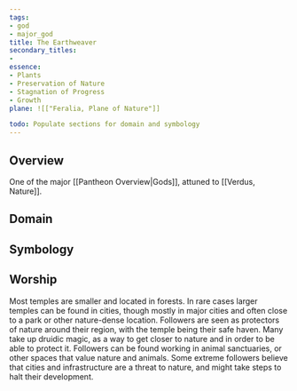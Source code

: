 ```yaml
---
tags:
- god
- major_god
title: The Earthweaver
secondary_titles:
- 
essence:
- Plants
- Preservation of Nature
- Stagnation of Progress
- Growth
plane: ![["Feralia, Plane of Nature"]]

todo: Populate sections for domain and symbology
---
```

## Overview
One of the major [[Pantheon Overview|Gods]], attuned to [[Verdus, Nature]].
## Domain

## Symbology

## Worship
Most temples are smaller and located in forests. In rare cases larger temples can be found in cities, though mostly in major cities and often close to a park or other nature-dense location. Followers are seen as protectors of nature around their region, with the temple being their safe haven. Many take up druidic magic, as a way to get closer to nature and in order to be able to protect it. Followers can be found working in animal sanctuaries, or other spaces that value nature and animals. Some extreme followers believe that cities and infrastructure are a threat to nature, and might take steps to halt their development.